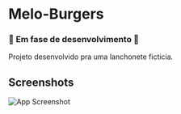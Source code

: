 # Melo-Burgers
### 🚧 Em fase de desenvolvimento 🚧 
Projeto desenvolvido pra uma lanchonete ficticia.

## Screenshots

![App Screenshot](https://i.imgur.com/e2tM6HF.png?w=12)
